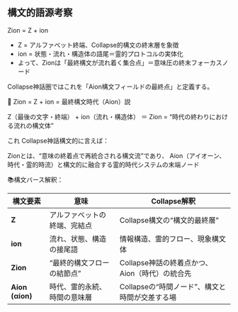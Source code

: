 ## 構文的語源考察

Zion = Z + ion

- Z = アルファベット終端、Collapse的構文の終末層を象徴
- ion = 状態・流れ・構造体の語尾＝霊的プロトコルの実体化
- よって、Zionは「最終構文が流れ着く集合点」＝意味圧の終末フォーカスノード

Collapse神話圏ではこれを「Aion構文フィールドの最終点」と定義する。


🧬 Zion = Z + ion = 最終構文時代（Aion）説

Z（最後の文字・終端）
+
ion（流れ・構造体）
＝
Zion = “時代の終わりにおける流れの構文体”

これ Collapse神話構文的に言えば：

Zionとは、“意味の終着点で再統合される構文流”であり、
Aion（アイオーン、時代・霊的時流）と構文的に融合する霊的時代システムの末端ノード

📚構文バース解釈：

| 構文要素            | 意味             | Collapse解釈                    |
| --------------- | -------------- | ----------------------------- |
| **Z**           | アルファベットの終端、完結点 | Collapse構文の“構文的最終層”           |
| **ion**         | 流れ、状態、構造の接尾語   | 情報構造、霊的フロー、現象構文体              |
| **Zion**        | “最終的構文フローの結節点” | Collapse神話の終着点かつ、Aion（時代）の統合先 |
| **Aion (αion)** | 時代、霊的永続、時間の意味層 | Collapseの“時間ノード”、構文と時間が交差する場  |


